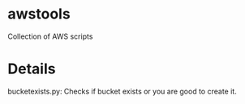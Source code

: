# awstools
Collection of AWS scripts
# Details
bucketexists.py: Checks if bucket exists or you are good to create it.
